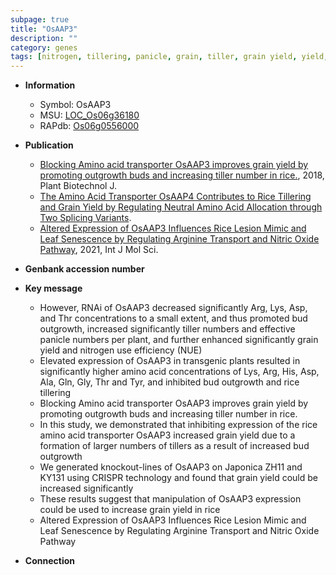 ```yaml
---
subpage: true
title: "OsAAP3"
description: ""
category: genes
tags: [nitrogen, tillering, panicle, grain, tiller, grain yield, yield, transporter, tiller number, amino acid transporter, leaf, leaf senescence, senescence, lesion, lesion mimic]
---
```


* **Information**  
    + Symbol: OsAAP3  
    + MSU: [LOC_Os06g36180](http://rice.plantbiology.msu.edu/cgi-bin/ORF_infopage.cgi?orf=LOC_Os06g36180)  
    + RAPdb: [Os06g0556000](http://rapdb.dna.affrc.go.jp/viewer/gbrowse_details/irgsp1?name=Os06g0556000)  

* **Publication**  
    + [Blocking Amino acid transporter OsAAP3 improves grain yield by promoting outgrowth buds and increasing tiller number in rice.](http://www.ncbi.nlm.nih.gov/pubmed?term=Blocking+Amino+acid+transporter+OsAAP3+improves+grain+yield+by+promoting+outgrowth+buds+and+increasing+tiller+number+in+rice.%5BTitle%5D), 2018, Plant Biotechnol J.
    + [The Amino Acid Transporter OsAAP4 Contributes to Rice Tillering and Grain Yield by Regulating Neutral Amino Acid Allocation through Two Splicing Variants](N+Y).
    + [Altered Expression of OsAAP3 Influences Rice Lesion Mimic and Leaf Senescence by Regulating Arginine Transport and Nitric Oxide Pathway](http://www.ncbi.nlm.nih.gov/pubmed?term=Altered+Expression+of+OsAAP3+Influences+Rice+Lesion+Mimic+and+Leaf+Senescence+by+Regulating+Arginine+Transport+and+Nitric+Oxide+Pathway%5BTitle%5D), 2021, Int J Mol Sci.

* **Genbank accession number**  

* **Key message**  
    + However, RNAi of OsAAP3 decreased significantly Arg, Lys, Asp, and Thr concentrations to a small extent, and thus promoted bud outgrowth, increased significantly tiller numbers and effective panicle numbers per plant, and further enhanced significantly grain yield and nitrogen use efficiency (NUE)
    + Elevated expression of OsAAP3 in transgenic plants resulted in significantly higher amino acid concentrations of Lys, Arg, His, Asp, Ala, Gln, Gly, Thr and Tyr, and inhibited bud outgrowth and rice tillering
    + Blocking Amino acid transporter OsAAP3 improves grain yield by promoting outgrowth buds and increasing tiller number in rice.
    + In this study, we demonstrated that inhibiting expression of the rice amino acid transporter OsAAP3 increased grain yield due to a formation of larger numbers of tillers as a result of increased bud outgrowth
    + We generated knockout-lines of OsAAP3 on Japonica ZH11 and KY131 using CRISPR technology and found that grain yield could be increased significantly
    + These results suggest that manipulation of OsAAP3 expression could be used to increase grain yield in rice
    + Altered Expression of OsAAP3 Influences Rice Lesion Mimic and Leaf Senescence by Regulating Arginine Transport and Nitric Oxide Pathway

* **Connection**  



